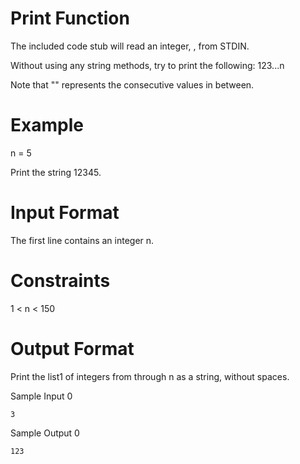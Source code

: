 # Print Function

The included code stub will read an integer, , from STDIN.

Without using any string methods, try to print the following:
123...n

Note that "" represents the consecutive values in between.

# Example
n = 5

Print the string 12345.

# Input Format

The first line contains an integer n.

# Constraints
1 < n < 150

# Output Format

Print the list1 of integers from  through n as a string, without spaces.

Sample Input 0
```
3
```
Sample Output 0
```
123
```